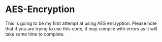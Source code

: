 # AES-Encryption
This is going to be my first attempt at using AES encryption.
Please note that if you are trying to use this code, it may compile with errors as it will take some time to complete.
